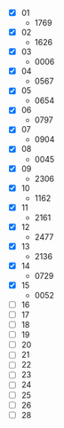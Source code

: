 * [X] 01
  * 1769
* [X] 02
  * 1626
* [X] 03
  * 0006
* [X] 04
  * 0567
* [X] 05
  * 0654
* [X] 06
  * 0797
* [X] 07
  * 0904
* [X] 08
  * 0045
* [X] 09
  * 2306
* [X] 10
  * 1162
* [X] 11
  * 2161
* [X] 12
  * 2477
* [X] 13
  * 2136
* [X] 14
  * 0729
* [X] 15
  * 0052
* [ ] 16
* [ ] 17
* [ ] 18
* [ ] 19
* [ ] 20
* [ ] 21
* [ ] 22
* [ ] 23
* [ ] 24
* [ ] 25
* [ ] 26
* [ ] 28